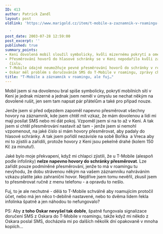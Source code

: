 ```yaml
---
ID: 413
author: Patrick Zandl
layout: post
oldlink: 'https://www.marigold.cz/item/t-mobile-a-zaznamnik-v-roamingu-ale-fuj

  '
post_date: 2003-07-28 12:59:00
post_excerpt: ''
published: true
summary_points:
- Keni dovolená mobil sloužil symbolicky, kvůli mizernému pokrytí a omezení rušení.
- Přesměrování hovorů do hlasové schránky se v Keni nepodařilo kvůli zapomenutému
  číslu.
- T-Mobile údajně neumožňuje pevné přesměrování hovorů do schránky v roamingu.
- Oskar měl problém s doručováním SMS do T-Mobile v roamingu, zprávy chodily opakovaně.
title: "T-Mobile a záznamník v roamingu, ale fuj…"
---
```


<p>
Mobil jsem si na dovolenou bral spíše symbolicky, pokrytí mobilních sítí v Keni je jednak mizerné a jednak jsem neměl v úmyslu se nechat někým na dovolené rušit, jen sem tam napsat pár přátelům a také pro případ nouze. </p>

<p>
Jenže jsem si před odjezdem zapoměl napevno přesměrovat všechny hovory na záznamník, kde jsem chtěl mít vzkaz, že mám dovolenou a lidi mi mají posílat SMS nebo mi dát pokoj. Vzpoměl jsem si na to až v Keni. A tak jsem si chtěl přesměrování nastavit až tam - jenže jsem si nemohl vzpomenout, na jaké číslo si mám hovory přesměrovat, aby padaly do hlasové schránky. A tak jsem pořídil nezávisle na sobě Boříka&#160; a Vreca aby mi to zjistili a zařídili, protože hovory z Keni jsou pekelně drahé (kolem 150 Kč za minutu!). </p>

<p>
Jaké bylo moje překvapení, když mi chlapci zjistili, že u T-Mobile (alespoň podle infolinky) <STRONG>nelze napevno hovory do schránky přesměrovat</STRONG>. Lze zařídit pouze podmíněné přesměrování, jenže to má v roamingu tu nevýhodu, že dobu strávenou někým na vašem záznamníku nahráváním vzkazu platíte jako zahraniční hovor. Nejdříve jsem tomu nevěřil, zkusil jsem to přesměrovat ručně z menu telefonu - a opravdu to nešlo. </p>

<p>
Fuj, to je ale nechutné - dělá to T-Mobile schválně aby roamujícím protočil účet, nebo má jen něco t-debilně nastavené, nebo to dvěma lidem řekla infolinka špatně a jen náhodou to nefungovalo?</p>

<p>
PS: Aby <STRONG>z toho Oskar nevyšel tak dobře</STRONG>, špatně fungovala signalizace doručení SMS z Oskara do T-Mobile v roamingu, takže když mi někdo z Oskara poslal SMS, docházela mi po dalších několik dní opakovaně v mnoha kopiích...</p>